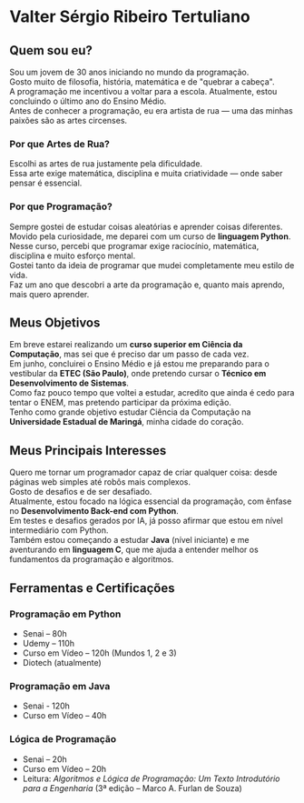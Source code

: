 # Valter Sérgio Ribeiro Tertuliano

## Quem sou eu?

Sou um jovem de 30 anos iniciando no mundo da programação.  
Gosto muito de filosofia, história, matemática e de "quebrar a cabeça".  
A programação me incentivou a voltar para a escola. Atualmente, estou concluindo o último ano do Ensino Médio.  
Antes de conhecer a programação, eu era artista de rua — uma das minhas paixões são as artes circenses.

### Por que Artes de Rua?

Escolhi as artes de rua justamente pela dificuldade.  
Essa arte exige matemática, disciplina e muita criatividade — onde saber pensar é essencial.

### Por que Programação?

Sempre gostei de estudar coisas aleatórias e aprender coisas diferentes.  
Movido pela curiosidade, me deparei com um curso de **linguagem Python**.  
Nesse curso, percebi que programar exige raciocínio, matemática, disciplina e muito esforço mental.  
Gostei tanto da ideia de programar que mudei completamente meu estilo de vida.  
Faz um ano que descobri a arte da programação e, quanto mais aprendo, mais quero aprender.

## Meus Objetivos

Em breve estarei realizando um **curso superior em Ciência da Computação**, mas sei que é preciso dar um passo de cada vez.  
Em junho, concluirei o Ensino Médio e já estou me preparando para o vestibular da **ETEC (São Paulo)**, onde pretendo cursar o **Técnico em Desenvolvimento de Sistemas**.  
Como faz pouco tempo que voltei a estudar, acredito que ainda é cedo para tentar o ENEM, mas pretendo participar da próxima edição.  
Tenho como grande objetivo estudar Ciência da Computação na **Universidade Estadual de Maringá**, minha cidade do coração.

## Meus Principais Interesses

Quero me tornar um programador capaz de criar qualquer coisa: desde páginas web simples até robôs mais complexos.  
Gosto de desafios e de ser desafiado.  
Atualmente, estou focado na lógica essencial da programação, com ênfase no **Desenvolvimento Back-end com Python**.  
Em testes e desafios gerados por IA, já posso afirmar que estou em nível intermediário com Python.  
Também estou começando a estudar **Java** (nível iniciante) e me aventurando em **linguagem C**, que me ajuda a entender melhor os fundamentos da programação e algoritmos.

## Ferramentas e Certificações

### Programação em Python
- Senai – 80h  
- Udemy – 110h  
- Curso em Vídeo – 120h (Mundos 1, 2 e 3)  
- Diotech (atualmente)

### Programação em Java
- Senai - 120h
- Curso em Vídeo – 40h

### Lógica de Programação
- Senai – 20h  
- Curso em Vídeo – 20h  
- Leitura: *Algoritmos e Lógica de Programação: Um Texto Introdutório para a Engenharia* (3ª edição – Marco A. Furlan de Souza)


